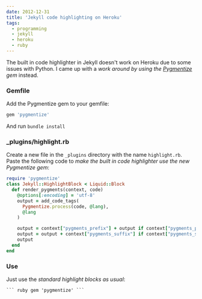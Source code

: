 ```yaml
---
date: 2012-12-31
title: 'Jekyll code highlighting on Heroku'
tags:
  - programming
  - jekyll
  - heroku
  - ruby
---
```


The built in code highlighter in Jekyll doesn't work on Heroku due to some issues with Python. I came up with a _work around by using the [Pygmentize][1] gem_ instead.

### Gemfile

Add the Pygmentize gem to your gemfile:

```ruby
gem 'pygmentize'
```

And run `bundle install`

### \_plugins/highlight.rb

Create a new file in the `_plugins` directory with the name `highlight.rb`. Paste the following code to _make the built in code highlighter use the new Pygmentize gem_:

```ruby
require 'pygmentize'
class Jekyll::HighlightBlock < Liquid::Block
  def render_pygments(context, code)
    @options[:encoding] = 'utf-8'
    output = add_code_tags(
      Pygmentize.process(code, @lang),
      @lang
    )

    output = context["pygments_prefix"] + output if context["pygments_prefix"]
    output = output + context["pygments_suffix"] if context["pygments_suffix"]
    output
  end
end
```

### Use

Just use the _standard highlight blocks as usual_:

````html
``` ruby gem 'pygmentize' ```
````

[1]: https://rubygems.org/gems/pygmentize
